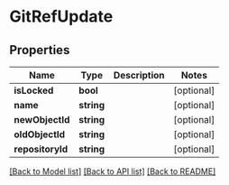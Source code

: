 # GitRefUpdate

## Properties
Name | Type | Description | Notes
------------ | ------------- | ------------- | -------------
**isLocked** | **bool** |  | [optional] 
**name** | **string** |  | [optional] 
**newObjectId** | **string** |  | [optional] 
**oldObjectId** | **string** |  | [optional] 
**repositoryId** | **string** |  | [optional] 

[[Back to Model list]](../README.md#documentation-for-models) [[Back to API list]](../README.md#documentation-for-api-endpoints) [[Back to README]](../README.md)


